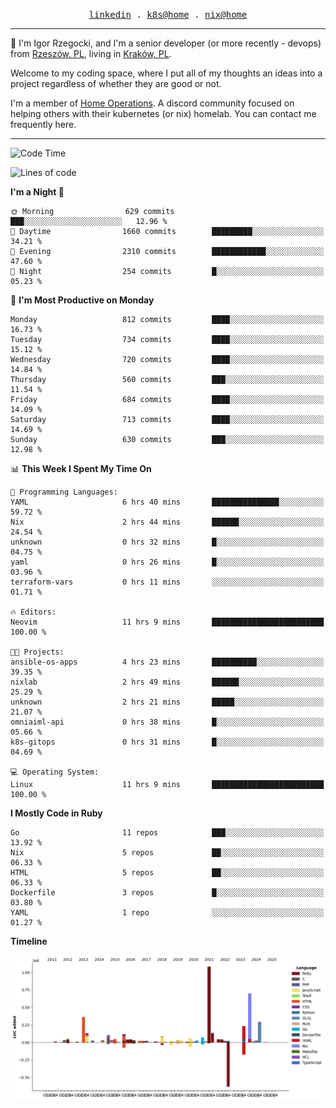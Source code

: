 <p align="center">
  <samp>
    <a href="https://www.linkedin.com/in/ajgon">linkedin</a> .
    <a href="https://github.com/deedee-ops/k8s-gitops">k8s@home</a> .
    <a href="https://github.com/deedee-ops/nixlab">nix@home</a>
  </samp>
</p>

----------------------------------------------------------------

:wave: I'm Igor Rzegocki, and I'm a senior developer (or more recently - devops) from [Rzeszów, PL](https://en.wikipedia.org/wiki/Rzesz%C3%B3w), living in [Kraków, PL](https://en.wikipedia.org/wiki/Krak%C3%B3w).

Welcome to my coding space, where I put all of my thoughts an ideas into a project regardless of whether they are good or not.

I'm a member of [Home Operations](https://discord.gg/home-operations). A discord community focused on helping others with their kubernetes (or nix) homelab. You can contact me frequently here.

----------------------------------------------------------------

<!--START_SECTION:waka-->
![Code Time](http://img.shields.io/badge/Code%20Time-285%20hrs%205%20mins-blue)

![Lines of code](https://img.shields.io/badge/From%20Hello%20World%20I%27ve%20Written-4.1%20million%20lines%20of%20code-blue)

**I'm a Night 🦉** 

```text
🌞 Morning                629 commits         ███░░░░░░░░░░░░░░░░░░░░░░   12.96 % 
🌆 Daytime                1660 commits        █████████░░░░░░░░░░░░░░░░   34.21 % 
🌃 Evening                2310 commits        ████████████░░░░░░░░░░░░░   47.60 % 
🌙 Night                  254 commits         █░░░░░░░░░░░░░░░░░░░░░░░░   05.23 % 
```
📅 **I'm Most Productive on Monday** 

```text
Monday                   812 commits         ████░░░░░░░░░░░░░░░░░░░░░   16.73 % 
Tuesday                  734 commits         ████░░░░░░░░░░░░░░░░░░░░░   15.12 % 
Wednesday                720 commits         ████░░░░░░░░░░░░░░░░░░░░░   14.84 % 
Thursday                 560 commits         ███░░░░░░░░░░░░░░░░░░░░░░   11.54 % 
Friday                   684 commits         ████░░░░░░░░░░░░░░░░░░░░░   14.09 % 
Saturday                 713 commits         ████░░░░░░░░░░░░░░░░░░░░░   14.69 % 
Sunday                   630 commits         ███░░░░░░░░░░░░░░░░░░░░░░   12.98 % 
```


📊 **This Week I Spent My Time On** 

```text
💬 Programming Languages: 
YAML                     6 hrs 40 mins       ███████████████░░░░░░░░░░   59.72 % 
Nix                      2 hrs 44 mins       ██████░░░░░░░░░░░░░░░░░░░   24.54 % 
unknown                  0 hrs 32 mins       █░░░░░░░░░░░░░░░░░░░░░░░░   04.75 % 
yaml                     0 hrs 26 mins       █░░░░░░░░░░░░░░░░░░░░░░░░   03.96 % 
terraform-vars           0 hrs 11 mins       ░░░░░░░░░░░░░░░░░░░░░░░░░   01.71 % 

🔥 Editors: 
Neovim                   11 hrs 9 mins       █████████████████████████   100.00 % 

🐱‍💻 Projects: 
ansible-os-apps          4 hrs 23 mins       ██████████░░░░░░░░░░░░░░░   39.35 % 
nixlab                   2 hrs 49 mins       ██████░░░░░░░░░░░░░░░░░░░   25.29 % 
unknown                  2 hrs 21 mins       █████░░░░░░░░░░░░░░░░░░░░   21.07 % 
omniaiml-api             0 hrs 38 mins       █░░░░░░░░░░░░░░░░░░░░░░░░   05.66 % 
k8s-gitops               0 hrs 31 mins       █░░░░░░░░░░░░░░░░░░░░░░░░   04.69 % 

💻 Operating System: 
Linux                    11 hrs 9 mins       █████████████████████████   100.00 % 
```

**I Mostly Code in Ruby** 

```text
Go                       11 repos            ███░░░░░░░░░░░░░░░░░░░░░░   13.92 % 
Nix                      5 repos             ██░░░░░░░░░░░░░░░░░░░░░░░   06.33 % 
HTML                     5 repos             ██░░░░░░░░░░░░░░░░░░░░░░░   06.33 % 
Dockerfile               3 repos             █░░░░░░░░░░░░░░░░░░░░░░░░   03.80 % 
YAML                     1 repo              ░░░░░░░░░░░░░░░░░░░░░░░░░   01.27 % 
```



**Timeline**

![Lines of Code chart](https://raw.githubusercontent.com/ajgon/ajgon/master/assets/bar_graph.png)


<!--END_SECTION:waka-->

